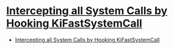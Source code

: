# [Intercepting all System Calls by Hooking KiFastSystemCall](https://www.malwaretech.com/2015/04/intercepting-all-system-calls-by.html)

- [Intercepting all System Calls by Hooking KiFastSystemCall](#intercepting-all-system-calls-by-hooking-kifastsystemcall)